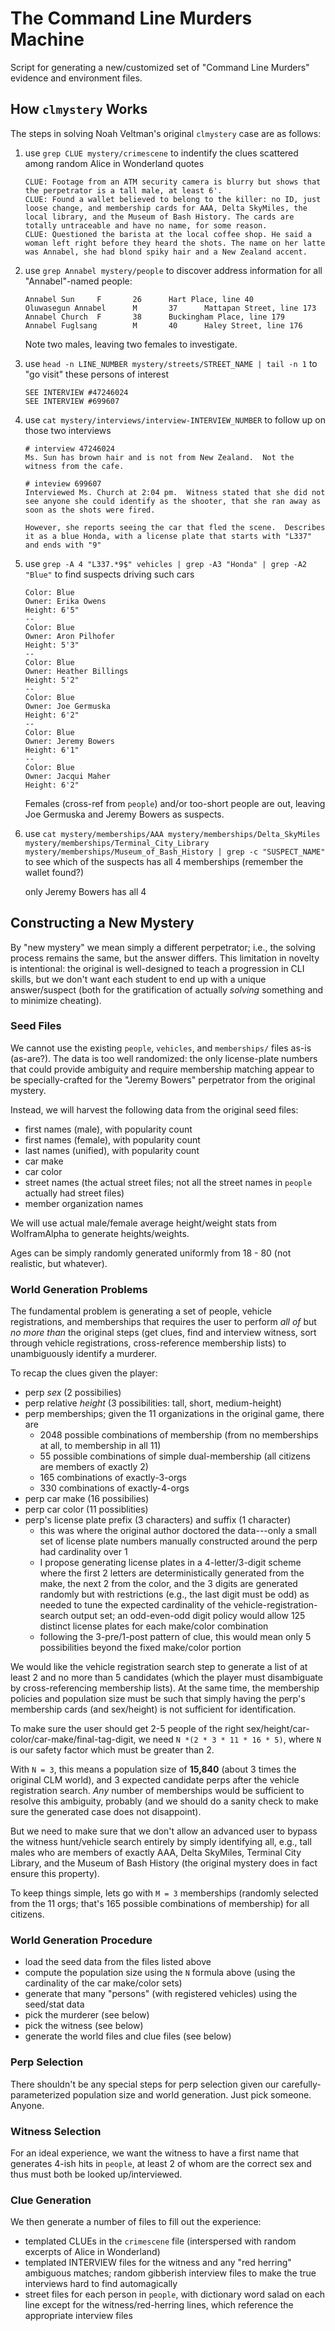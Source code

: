 # The Command Line Murders Machine

Script for generating a new/customized set of "Command Line Murders" evidence and environment files.

## How `clmystery` Works

The steps in solving Noah Veltman's original `clmystery` case are as follows:

1. use `grep CLUE mystery/crimescene` to indentify the clues scattered among random Alice in Wonderland quotes
    
    ```
    CLUE: Footage from an ATM security camera is blurry but shows that the perpetrator is a tall male, at least 6'.
    CLUE: Found a wallet believed to belong to the killer: no ID, just loose change, and membership cards for AAA, Delta SkyMiles, the local library, and the Museum of Bash History. The cards are totally untraceable and have no name, for some reason.
    CLUE: Questioned the barista at the local coffee shop. He said a woman left right before they heard the shots. The name on her latte was Annabel, she had blond spiky hair and a New Zealand accent.
    ```

2. use `grep Annabel mystery/people` to discover address information for all "Annabel"-named people:

    ```
    Annabel Sun     F       26      Hart Place, line 40
    Oluwasegun Annabel      M       37      Mattapan Street, line 173
    Annabel Church  F       38      Buckingham Place, line 179
    Annabel Fuglsang        M       40      Haley Street, line 176
    ```

    Note two males, leaving two females to investigate.

3. use `head -n LINE_NUMBER mystery/streets/STREET_NAME | tail -n 1` to "go visit" these persons of interest

    ```
    SEE INTERVIEW #47246024
    SEE INTERVIEW #699607
    ```

4. use `cat mystery/interviews/interview-INTERVIEW_NUMBER` to follow up on those two interviews

    ```
    # interview 47246024
    Ms. Sun has brown hair and is not from New Zealand.  Not the witness from the cafe.

    # inteview 699607
    Interviewed Ms. Church at 2:04 pm.  Witness stated that she did not see anyone she could identify as the shooter, that she ran away as soon as the shots were fired.

    However, she reports seeing the car that fled the scene.  Describes it as a blue Honda, with a license plate that starts with "L337" and ends with "9"
    ```

5. use `grep -A 4 "L337.*9$" vehicles | grep -A3 "Honda" | grep -A2 "Blue"` to find suspects driving such cars

    ```
    Color: Blue
    Owner: Erika Owens
    Height: 6'5"
    --
    Color: Blue
    Owner: Aron Pilhofer
    Height: 5'3"
    --
    Color: Blue
    Owner: Heather Billings
    Height: 5'2"
    --
    Color: Blue
    Owner: Joe Germuska
    Height: 6'2"
    --
    Color: Blue
    Owner: Jeremy Bowers
    Height: 6'1"
    --
    Color: Blue
    Owner: Jacqui Maher
    Height: 6'2"
    ```

    Females (cross-ref from `people`) and/or too-short people are out, leaving Joe Germuska and Jeremy Bowers as suspects.

6. use `cat mystery/memberships/AAA mystery/memberships/Delta_SkyMiles mystery/memberships/Terminal_City_Library mystery/memberships/Museum_of_Bash_History | grep -c "SUSPECT_NAME"` to see which of the suspects has all 4 memberships (remember the wallet found?)

    only Jeremy Bowers has all 4


## Constructing a New Mystery

By "new mystery" we mean simply a different perpetrator; i.e., the solving process remains the same, but the answer differs.
This limitation in novelty is intentional: the original is well-designed to teach a progression in CLI skills, but we don't want each student to end up with a unique answer/suspect (both for the gratification of actually _solving_ something and to minimize cheating).

### Seed Files

We cannot use the existing `people`, `vehicles`, and `memberships/` files as-is (as-are?).
The data is too well randomized: the only license-plate numbers that could provide ambiguity and require membership matching appear to be specially-crafted for the "Jeremy Bowers" perpetrator from the original mystery.

Instead, we will harvest the following data from the original seed files:

* first names (male), with popularity count
* first names (female), with popularity count
* last names (unified), with popularity count
* car make
* car color
* street names (the actual street files; not all the street names in `people` actually had street files)
* member organization names

We will use actual male/female average height/weight stats from WolframAlpha to generate heights/weights.

Ages can be simply randomly generated uniformly from 18 - 80 (not realistic, but whatever).

### World Generation Problems

The fundamental problem is generating a set of people, vehicle registrations, and memberships that requires the user to perform _all of_ but _no more than_ the original steps (get clues, find and interview witness, sort through vehicle registrations, cross-reference membership lists) to unambiguously identify a murderer.

To recap the clues given the player:

* perp _sex_ (2 possibilies)
* perp relative _height_ (3 possibilities: tall, short, medium-height)
* perp memberships; given the 11 organizations in the original game, there are
    * 2048 possible combinations of membership (from no memberships at all, to membership in all 11)
    * 55 possible combinations of simple dual-membership (all citizens are members of exactly 2)
    * 165 combinations of exactly-3-orgs
    * 330 combinations of exactly-4-orgs
* perp car make (16 possibilies)
* perp car color (11 possiblities)
* perp's license plate prefix (3 characters) and suffix (1 character)
    * this was where the original author doctored the data---only a small set of license plate numbers manually constructed around the perp had cardinality over 1
    * I propose generating license plates in a 4-letter/3-digit scheme where the first 2 letters are deterministically generated from the make, the next 2 from the color, and the 3 digits are generated randomly but with restrictions (e.g., the last digit must be odd) as needed to tune the expected cardinality of the vehicle-registration-search output set; an odd-even-odd digit policy would allow 125 distinct license plates for each make/color combination
    * following the 3-pre/1-post pattern of clue, this would mean only 5 possibilities beyond the fixed make/color portion

We would like the vehicle registration search step to generate a list of at least 2 and no more than 5 candidates (which the player must disambiguate by cross-referencing membership lists).
At the same time, the membership policies and population size must be such that simply having the perp's membership cards (and sex/height) is not sufficient for identification.

To make sure the user should get 2-5 people of the right sex/height/car-color/car-make/final-tag-digit, we need `N *(2 * 3 * 11 * 16 * 5)`, where `N` is our safety factor which must be greater than 2.

With `N = 3`, this means a population size of **15,840** (about 3 times the original CLM world), and 3 expected candidate perps after the vehicle registration search.  *Any* number of memberships would be sufficient to resolve this ambiguity, probably (and we should do a sanity check to make sure the generated case does not disappoint).

But we need to make sure that we don't allow an advanced user to bypass the witness hunt/vehicle search entirely by simply identifying all, e.g., tall males who are members of exactly AAA, Delta SkyMiles, Terminal City Library, and the Museum of Bash History (the original mystery does in fact ensure this property).

To keep things simple, lets go with `M = 3` memberships (randomly selected from the 11 orgs; that's 165 possible combinations of membership) for all citizens.

### World Generation Procedure

* load the seed data from the files listed above
* compute the population size using the `N` formula above (using the cardinality of the car make/color sets)
* generate that many "persons" (with registered vehicles) using the seed/stat data
* pick the murderer (see below)
* pick the witness (see below)
* generate the world files and clue files (see below)

### Perp Selection

There shouldn't be any special steps for perp selection given our carefully-parameterized population size and world generation.  Just pick someone.  Anyone.

### Witness Selection

For an ideal experience, we want the witness to have a first name that generates 4-ish hits in `people`, at least 2 of whom are the correct sex and thus must both be looked up/interviewed.

### Clue Generation

We then generate a number of files to fill out the experience:

* templated CLUEs in the `crimescene` file (interspersed with random excerpts of Alice in Wonderland)
* templated INTERVIEW files for the witness and any "red herring" ambiguous matches; random gibberish interview files to make the true interviews hard to find automagically
* street files for each person in `people`, with dictionary word salad on each line except for the witness/red-herring lines, which reference the appropriate interview files

